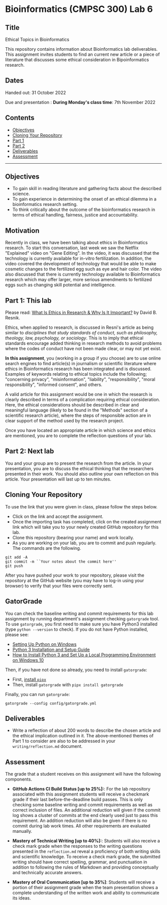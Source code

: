 # Bioinformatics (CMPSC 300) Lab 6

## Title
Ethical Topics in Bioinformatics

This repository contains information about Bioinformatics lab deliverables. This assignment invites students to find an current new article or a piece of literature that discusses some ethical consideration in Bipoinformatics research.

## Dates

Handed out: 31 October 2022

Due and presentation : __During Monday's class time__: 7th November 2022

## Contents

- [Objectives](#Objectives)
- [Cloning Your Repository](#Cloning-Your-Repository)
- [Part 1](#Part-1)
- [Part 2](#Part-2)
- [Deliverables](#Deliverables)
- [Assessment](#Assessment)

---

## Objectives

- To gain skill in reading literature and gathering facts about the described science.
- To gain experience in determining the onset of an ethical dilemma in a bioinformatics research setting.
- To think critically about the outcome of the bioinformatics research in terms of ethical handling, fairness, justice and accountability.


## Motivation


Recently in class, we have been talking about ethics in Bioinformatics research. To start this conversation,  last week we saw the Netflix "Explained" video on "Gene Editing". In the video, it was discussed that the technology is currently available for in-vitro fertilization. In addition, the video covered the development of technology that would be able to make cosmetic changes to the fertilized egg such as eye and hair color. The video also discussed that there is currently technology  available to Bioinformatics research which may offer larger, more serious amendments to fertilized eggs such as changing skill potential and intelligence.

## Part 1: This lab

Please read: [What Is Ethics in Research & Why Is It Important?](https://www.niehs.nih.gov/research/resources/bioethics/whatis/index.cfm) by David B. Resnik.

Ethics, when applied to research, is discussed in Resni's article as being similar to _disciplines that study standards of conduct, such as philosophy, theology, law, psychology, or sociology_. This is to imply that ethical standards encourage added thinking in research methods to avoid problems where the codes of conduct have not been made clear, or may not yet exist.

__In this assignment__, you (working in a group if you choose) are to use online search engines to find article(s) in journalism or scientific literature where ethics in Bioinformatics research has been integrated and is discussed. Examples of keywords relating to ethical topics include the following; "concerning privacy", "misinformation", "liability", "responsibility", "moral responsibility", "informed consent", and others.

A valid article for this assignment would be one in which the research is clearly described in terms of a complication requiring ethical consideration. Here, the ethical considerations should be described in clear and meaningful language (likely to be found in the "Methods" section of a scientific research article), where the steps of responsible action are in clear support of the method used by the research project.

Once you have located an appropriate article in which science and ethics are mentioned, you are to complete the reflection questions of your lab.  

## Part 2: Next lab

You and your group are to present the research from the article. In your presentation, you are to discuss the ethical thinking that the researchers presented in their work. You should also outline your own reflection on this article. Your presentation will last up to ten minutes.

## Cloning Your Repository

To use the link that you were given in class, please follow the steps below.

- Click on the link and accept the assignment.
- Once the importing task has completed, click on the created assignment link which will take you to your newly created GitHub repository for this lab.
- Clone this repository (bearing your name) and work locally.
- As you are working on your lab, you are to commit and push regularly. The commands are the following.

```
git add -A
git commit -m ``Your notes about the commit here''
git push
```

After you have pushed your work to your repository, please visit the repository at the GitHub website (you may have to log-in using your browser) to verify that your files were correctly sent.


## GatorGrade

You can check the baseline writing and commit requirements for this lab assignment by running department's assignment checking `gatorgrade` tool. To use `gatorgrade`, you first need to make sure you have Python3 installed (type `python --version` to check). If you do not have Python installed, please see:

- [Setting Up Python on Windows](https://realpython.com/lessons/python-windows-setup/)
- [Python 3 Installation and Setup Guide](https://realpython.com/installing-python/)
- [How to Install Python 3 and Set Up a Local Programming Environment on Windows 10](https://www.digitalocean.com/community/tutorials/how-to-install-python-3-and-set-up-a-local-programming-environment-on-windows-10)

Then, if you have not done so already, you need to install `gatorgrade`:

- First, [install `pipx`](https://pypa.github.io/pipx/installation/)
- Then, install `gatorgrade` with `pipx install gatorgrade`

Finally, you can run `gatorgrade`:

`gatorgrade --config config/gatorgrade.yml`

## Deliverables

- Write a reflection of about 200 words to describe the chosen article and the ethical implication outlined in it. The above-mentioned themes of Part 1 to consider are also to be addressed in your `writing/reflection.md` document.


## Assessment

The grade that a student receives on this assignment will have the following components.

- **GitHub Actions CI Build Status [up to 25%]:**: For the lab repository associated with this assignment students will receive a checkmark grade if their last before-the-deadline build passes. This is only checking some baseline writing and commit requirements as well as correct inclusion of files. An additional reduction will given if the commit log shows a cluster of commits at the end clearly used just to pass this requirement. An addition reduction will also be given if there is no commit during lab work times. All other requirements are evaluated manually.

- **Mastery of Technical Writing [up to 40%]:**: Students will also receive a check mark grade when the responses to the writing questions presented in the `reflection.md` reveal a proficiency of both writing skills and scientific knowledge. To receive a check mark grade, the submitted writing should have correct spelling, grammar, and punctuation in addition to following the rules of Markdown and providing conceptually and technically accurate answers.

- **Mastery of Oral Communication [up to 35%]**: Students will receive a portion of their assignment grade when the team presentation shows a complete understanding of the written work and ability to communicate its ideas.
